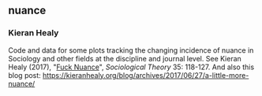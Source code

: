 ## nuance

### Kieran Healy

Code and data for some plots tracking the changing incidence of nuance in Sociology and other fields at the discipline and journal level. See Kieran Healy (2017), "[Fuck Nuance](http://journals.sagepub.com/doi/full/10.1177/0735275117709046)", *Sociological Theory* 35: 118-127. And also this blog post: https://kieranhealy.org/blog/archives/2017/06/27/a-little-more-nuance/


